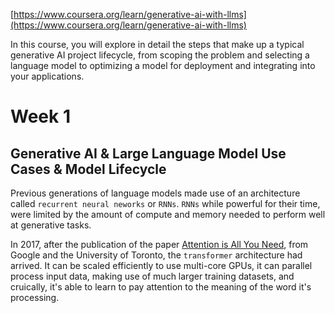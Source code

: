 [https://www.coursera.org/learn/generative-ai-with-llms](https://www.coursera.org/learn/generative-ai-with-llms)


In this course, you will explore in detail the steps that make up a typical generative AI project lifecycle, from scoping the problem and
selecting a language model to optimizing a model for deployment and integrating into your applications. 


# Week 1

## Generative AI & Large Language Model Use Cases & Model Lifecycle

Previous generations of language models made use of an architecture called `recurrent neural neworks` or `RNNs`. `RNNs` while powerful for their time, were limited by the amount of compute and memory needed to perform well at generative tasks.

In 2017, after the publication of the paper [Attention is All You Need](https://arxiv.org/abs/1706.03762), from Google and the University of Toronto, the `transformer` architecture had arrived. It can be scaled efficiently to use multi-core GPUs, it can parallel process input data, making use of much larger training datasets, and cruically, it's able to learn to pay attention to the meaning of the word it's processing.